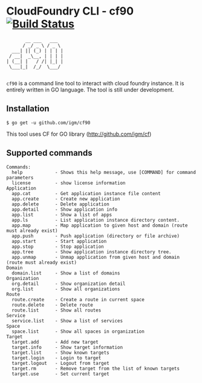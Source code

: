 # CloudFoundry CLI - cf90 [![Build Status](https://travis-ci.org/igm/cf90.png?branch=master)](https://travis-ci.org/igm/cf90)

````
       __ ___   ___  
      / _/ _ \ / _ \ 
  ___| || (_) | | | |
 / __|  _\__, | | | |
| (__| |   / /| |_| |
 \___|_|  /_/  \___/ 
                           
````

`cf90` is a command line tool to interact with cloud foundry instance. It is entirely written in GO language.
The tool is still under development.

## Installation
`$ go get -u github.com/igm/cf90`

This tool uses CF for GO library (http://github.com/igm/cf)

## Supported commands

```
Commands:
  help            - Shows this help message, use [COMMAND] for command parameters
  license         - show license information
Application
  app.cat         - Get application instance file content
  app.create      - Create new application
  app.delete      - Delete application
  app.detail      - Show application info
  app.list        - Show a list of apps
  app.ls          - List application instance directory content.
  app.map         - Map application to given host and domain (route must already exist)
  app.push        - Push application (directory or file archive)
  app.start       - Start application
  app.stop        - Stop application
  app.tree        - Show application instance directory tree.
  app.unmap       - Unmap application from given host and domain (route must already exist)
Domain
  domain.list     - Show a list of domains
Organization
  org.detail      - Show organization detail
  org.list        - Show all organizations
Route
  route.create    - Create a route in current space
  route.delete    - Delete route
  route.list      - Show all routes
Service
  service.list    - Show a list of services
Space
  space.list      - Show all spaces in organization
Target
  target.add      - Add new target
  target.info     - Show target information
  target.list     - Show known targets
  target.login    - Login to target
  target.logout   - Logout from target
  target.rm       - Remove target from the list of known targets
  target.use      - Set current target
```
